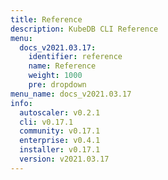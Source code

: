 ```yaml
---
title: Reference
description: KubeDB CLI Reference
menu:
  docs_v2021.03.17:
    identifier: reference
    name: Reference
    weight: 1000
    pre: dropdown
menu_name: docs_v2021.03.17
info:
  autoscaler: v0.2.1
  cli: v0.17.1
  community: v0.17.1
  enterprise: v0.4.1
  installer: v0.17.1
  version: v2021.03.17
---
```


